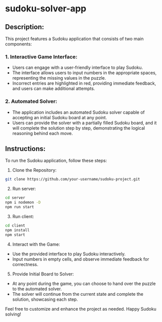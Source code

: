 # sudoku-solver-app

## Description:
This project features a Sudoku application that consists of two main components:

### 1. Interactive Game Interface:

- Users can engage with a user-friendly interface to play Sudoku.
- The interface allows users to input numbers in the appropriate spaces, representing the missing values in the puzzle.
- Incorrect entries are highlighted in red, providing immediate feedback, and users can make additional attempts.

### 2. Automated Solver:

- The application includes an automated Sudoku solver capable of accepting an initial Sudoku board at any point.
- Users can provide the solver with a partially filled Sudoku board, and it will complete the solution step by step, demonstrating the logical reasoning behind each move.

## Instructions:
To run the Sudoku application, follow these steps:

1. Clone the Repository:

```bash
git clone https://github.com/your-username/sudoku-project.git
```

2. Run server:

```bash
cd server
npm i nodemon -D
npm run start
```

3. Run client:

```bash
cd client
npm install
npm start
```

4. Interact with the Game:

- Use the provided interface to play Sudoku interactively.
- Input numbers in empty cells, and observe immediate feedback for correctness.

5. Provide Initial Board to Solver:

- At any point during the game, you can choose to hand over the puzzle to the automated solver.
- The solver will continue from the current state and complete the solution, showcasing each step.


Feel free to customize and enhance the project as needed. Happy Sudoku solving!